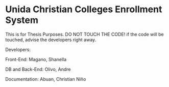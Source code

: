 # Unida Christian Colleges Enrollment System
This is for Thesis Purposes. DO NOT TOUCH THE CODE! if the code will be touched, advise the developers right away.

Developers:

Front-End: Magano, Shanella

DB and Back-End: Olivo, Andre

Documentation: Abuan, Christian Niño
